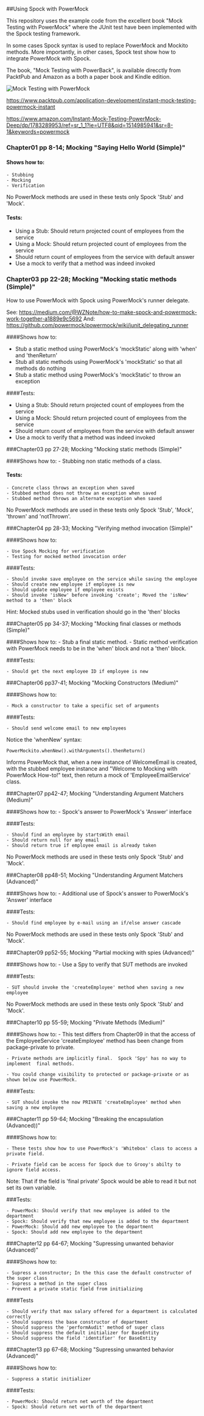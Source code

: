 ##Using Spock with PowerMock

This repository uses the example code from the excellent book "Mock Testing with PowerMock" where the JUnit test have been implemented with the Spock testing framework.

In some cases Spock syntax is used to replace PowerMock and Mockito methods. More importantly, in other cases, Spock test show how to integrate PowerMock with Spock.

The book, "Mock Testing with PowerBack", is available direcctly from PacktPub and Amazon as a both a paper book and Kindle edition.

![Mock Testing with PowerMock](./PowerMockTesting.png)

https://www.packtpub.com/application-development/instant-mock-testing-powermock-instant


https://www.amazon.com/Instant-Mock-Testing-PowerMock-Deep/dp/1783289953/ref=sr_1_1?ie=UTF8&qid=1514985941&sr=8-1&keywords=powermock


### Chapter01 pp 8-14; Mocking "Saying Hello World (Simple)"

#### Shows how to:
	- Stubbing 
	- Mocking
	- Verification
	
No PowerMock methods are used in these tests only Spock 'Stub' and 'Mock'.

#### Tests:
   - Using a Stub: Should return projected count of employees from the service
   - Using a Mock: Should return projected count of employees from the service
   - Should return count of employees from the service with default answer
   - Use a mock to verify that a method was indeed invoked
   

### Chapter03 pp 22-28; Mocking "Mocking static methods (Simple)"

How to use PowerMock with Spock using PowerMock's runner delegate.

See: https://medium.com/@WZNote/how-to-make-spock-and-powermock-work-together-a1889e9c5692
And: https://github.com/powermock/powermock/wiki/junit_delegating_runner

####Shows how to:
 - Stub a static method using PowerMock's 'mockStatic' along with 'when' and 'thenReturn'
 - Stub all static methods using PowerMock's 'mockStatic' so that all methods do nothing
 - Stub a static method using PowerMock's 'mockStatic' to throw an exception


####Tests:
   - Using a Stub: Should return projected count of employees from the service
   - Using a Mock: Should return projected count of employees from the service
   - Should return count of employees from the service with default answer
   - Use a mock to verify that a method was indeed invoked
  

###Chapter03 pp 27-28; Mocking "Mocking static methods (Simple)"

####Shows how to:
	- Stubbing non static methods of a class.

#### Tests:

	- Concrete class throws an exception when saved
	- Stubbed method does not throw an exception when saved
	- Stubbed method throws an alternate exception when saved

No PowerMock methods are used in these tests only Spock 'Stub', 'Mock', 'thrown' and 'notThrown'.


###Chapter04 pp 28-33; Mocking "Verifying method invocation (Simple)"

####Shows how to:

	- Use Spock Mocking for verification
	- Testing for mocked method invocation order

####Tests:

	- Should invoke save employee on the service while saving the employee
	- Should create new employee if employee is new
	- Should update employee if employee exists
	- Should invoke 'isNew' before invoking 'create'; Moved the 'isNew' method to a 'then' block

Hint: Mocked stubs used in verification should go in the 'then' blocks


###Chapter05 pp 34-37; Mocking "Mocking final classes or methods (Simple)"

####Shows how to:
	- Stub a final static method.
	- Static method verification with PowerMock needs to be in the 'when' block
  and not a 'then' block.

####Tests:

	- Should get the next employee ID if employee is new


###Chapter06 pp37-41; Mocking "Mocking Constructors (Medium)"

####Shows how to:

	- Mock a constructor to take a specific set of arguments

####Tests:

	- Should send welcome email to new employees
	
 Notice the 'whenNew' syntax:

    PowerMockito.whenNew().withArguments().thenReturn() 

Informs PowerMock that, when a new instance of WelcomeEmail is created, with the stubbed employee instance and "Welcome to Mocking with PowerMock How-to!" text, then return a mock of 'EmployeeEmailService' class.
   

###Chapter07 pp42-47; Mocking "Understanding Argument Matchers (Medium)"

####Shows how to:
 	- Spock's answer to PowerMock's 'Answer' interface

####Tests:

	- Should find an employee by startsWith email
	- Should return null for any email
	- Should return true if employee email is already taken

No PowerMock methods are used in these tests only Spock 'Stub' and 'Mock'.


###Chapter08 pp48-51; Mocking "Understanding Argument Matchers (Advanced)"

####Shows how to:
 	- Additional use of Spock's answer to PowerMock's 'Answer' interface

####Tests:

	- Should find employee by e-mail using an if/else answer cascade

No PowerMock methods are used in these tests only Spock 'Stub' and 'Mock'.

###Chapter09 pp52-55; Mocking "Partial mocking with spies (Advanced)"

####Shows how to:
 	- Use a Spy to verify that SUT methods are invoked

####Tests:

	- SUT should invoke the 'createEmployee' method when saving a new employee

No PowerMock methods are used in these tests only Spock 'Stub' and 'Mock'.


###Chapter10 pp 55-59; Mocking "Private Methods (Medium)"

####Shows how to:
 	- This test differs from Chapter09 in that the access of the EmployeeService 'createEmployee' method has been change from package-private to private.

	- Private methods are implicitly final.  Spock 'Spy' has no way to implement  final methods.

	- You could change visibility to protected or package-private or as shown below use PowerMock.


####Tests:

	- SUT should invoke the now PRIVATE 'createEmployee' method when saving a new employee


###Chapter11 pp 59-64; Mocking "Breaking the encapsulation (Advanced))"

####Shows how to:

	- These tests show how to use PowerMock's 'Whitebox' class to access a private field.

	- Private field can be access for Spock due to Grooy's abilty to ignore field access.

Note: That if the field is 'final private' Spock would be able to read it but not set its own variable.

###Tests:

	- PowerMock: Should verify that new employee is added to the department
	- Spock: Should verify that new employee is added to the department
	- PowerMock: Should add new employee to the department
	- Spock: Should add new employee to the department


###Chapter12 pp 64-67; Mocking "Supressing unwanted behavior (Advanced)"

####Shows how to:

	- Supress a constructor; In the this case the default constructor of the super class
	- Supress a method in the super class
	- Prevent a private static field from initializing

####Tests

	- Should verify that max salary offered for a department is calculated correctly
	- Should suppress the base constructor of department
	- Should suppress the 'performAudit' method of super class
	- Should suppress the default initializer for BaseEntity
	- Should suppress the field 'identifier' for BaseEntity


###Chapter13  pp 67-68; Mocking "Supressing unwanted behavior (Advanced)"

####Shows how to:

	- Suppress a static initializer

####Tests:

	- PowerMock: Should return net worth of the department
	- Spock: Should return net worth of the department
	

